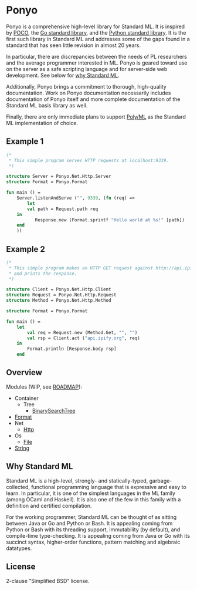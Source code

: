 # Ponyo

Ponyo is a comprehensive high-level library for Standard ML. It is inspired
by [POCO](http://pocoproject.org/), the [Go standard library](https://golang.org/pkg/),
and the [Python standard library](https://docs.python.org/3/library/). It is the first
such library in Standard ML and addresses some of the gaps found in
a standard that has seen little revision in almost 20 years.

In particular, there are discrepancies between the needs of PL researchers and the
average programmer interested in ML. Ponyo is geared toward use on the server as a
safe scripting language and for server-side web development. See below for
[why Standard ML](#why-standard-ml).

Additionally, Ponyo brings a commitment to thorough, high-quality documentation. Work on
Ponyo documentation necessarily includes documentation of Ponyo itself and more complete
documentation of the Standard ML basis library as well.

Finally, there are only immediate plans to support [Poly/ML](https://github.com/polyml/polyml)
as the Standard ML implementation of choice.

## Example 1

```sml
(*
 * This simple program serves HTTP requests at localhost:9339.
 *)

structure Server = Ponyo.Net.Http.Server
structure Format = Ponyo.Format

fun main () =
    Server.listenAndServe ("", 9339, (fn (req) =>
        let
	    val path = Request.path req
	in
           Response.new (Format.sprintf "Hello world at %s!" [path])
	end
    ))
```

## Example 2

```sml
(*
 * This simple program makes an HTTP GET request against http://api.ipify.org/
 * and prints the response.
 *)

structure Client = Ponyo.Net.Http.Client
structure Request = Ponyo.Net.Http.Request
structure Method = Ponyo.Net.Http.Method

structure Format = Ponyo.Format

fun main () =
    let
        val req = Request.new (Method.Get, "", "")
        val rsp = Client.act ("api.ipify.org", req)
    in
        Format.println [Response.body rsp]
    end
```


## Overview

Modules (WIP, see [ROADMAP](https://github.com/eatonphil/ponyo/blob/master/ROADMAP.md)):
* Container
  * Tree
    * [BinarySearchTree](https://github.com/eatonphil/ponyo/blob/master/ponyo/Container/Tree/BinarySearchTree.sml)
* [Format](https://github.com/eatonphil/ponyo/blob/master/ponyo/Format/FormatExport.sml)
* Net
  * [Http](https://github.com/eatonphil/ponyo/tree/master/ponyo/Net/Http)
* Os
  * [File](https://github.com/eatonphil/ponyo/blob/master/ponyo/Os/File.sml)
* [String](https://github.com/eatonphil/ponyo/blob/master/ponyo/String/StringExport.sml)

## Why Standard ML

Standard ML is a high-level, strongly- and statically-typed, garbage-collected,
functional programming language that is expressive and easy to learn. In particular,
it is one of the simplest languages in the ML family (among OCaml and Haskell).
It is also one of the few in this family with a definition and certified compilation.

For the working programmer, Standard ML can be thought of as sitting between Java or
Go and Python or Bash. It is appealing coming from Python or Bash with its threading
support, immutability (by default), and compile-time type-checking. It is appealing
coming from Java or Go with its succinct syntax, higher-order functions, pattern
matching and algebraic datatypes.

## License

2-clause "Simplified BSD" license.